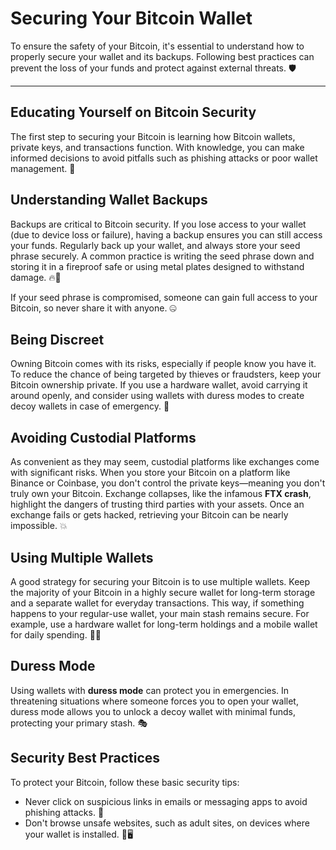 # Securing Your Bitcoin Wallet

To ensure the safety of your Bitcoin, it's essential to understand how to properly secure your wallet and its backups. Following best practices can prevent the loss of your funds and protect against external threats. 🛡️

---

## Educating Yourself on Bitcoin Security
The first step to securing your Bitcoin is learning how Bitcoin wallets, private keys, and transactions function. With knowledge, you can make informed decisions to avoid pitfalls such as phishing attacks or poor wallet management. 🧠


## Understanding Wallet Backups
Backups are critical to Bitcoin security. If you lose access to your wallet (due to device loss or failure), having a backup ensures you can still access your funds. Regularly back up your wallet, and always store your seed phrase securely. A common practice is writing the seed phrase down and storing it in a fireproof safe or using metal plates designed to withstand damage. 🔥🏦

If your seed phrase is compromised, someone can gain full access to your Bitcoin, so never share it with anyone. 🤐


## Being Discreet
Owning Bitcoin comes with its risks, especially if people know you have it. To reduce the chance of being targeted by thieves or fraudsters, keep your Bitcoin ownership private. If you use a hardware wallet, avoid carrying it around openly, and consider using wallets with duress modes to create decoy wallets in case of emergency. 🤫


## Avoiding Custodial Platforms
As convenient as they may seem, custodial platforms like exchanges come with significant risks. When you store your Bitcoin on a platform like Binance or Coinbase, you don't control the private keys—meaning you don't truly own your Bitcoin. Exchange collapses, like the infamous **FTX crash**, highlight the dangers of trusting third parties with your assets. Once an exchange fails or gets hacked, retrieving your Bitcoin can be nearly impossible. 💥


## Using Multiple Wallets
A good strategy for securing your Bitcoin is to use multiple wallets. Keep the majority of your Bitcoin in a highly secure wallet for long-term storage and a separate wallet for everyday transactions. This way, if something happens to your regular-use wallet, your main stash remains secure. For example, use a hardware wallet for long-term holdings and a mobile wallet for daily spending. 📱💼


## Duress Mode 
Using wallets with **duress mode** can protect you in emergencies. In threatening situations where someone forces you to open your wallet, duress mode allows you to unlock a decoy wallet with minimal funds, protecting your primary stash. 🎭


## Security Best Practices
To protect your Bitcoin, follow these basic security tips:

- Never click on suspicious links in emails or messaging apps to avoid phishing attacks. 🎣
- Don't browse unsafe websites, such as adult sites, on devices where your wallet is installed. 🚫🖥️
